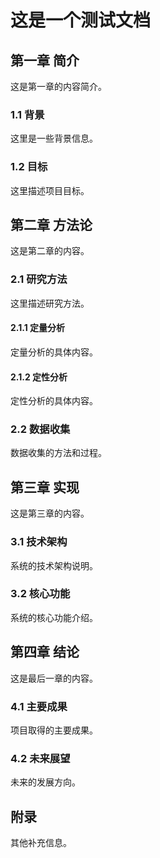 # 这是一个测试文档

## 第一章 简介
这是第一章的内容简介。

### 1.1 背景
这里是一些背景信息。

### 1.2 目标
这里描述项目目标。

## 第二章 方法论
这是第二章的内容。

### 2.1 研究方法
这里描述研究方法。

#### 2.1.1 定量分析
定量分析的具体内容。

#### 2.1.2 定性分析
定性分析的具体内容。

### 2.2 数据收集
数据收集的方法和过程。

## 第三章 实现
这是第三章的内容。

### 3.1 技术架构
系统的技术架构说明。

### 3.2 核心功能
系统的核心功能介绍。

## 第四章 结论
这是最后一章的内容。

### 4.1 主要成果
项目取得的主要成果。

### 4.2 未来展望
未来的发展方向。

## 附录
其他补充信息。
